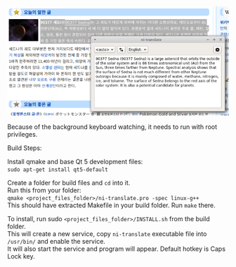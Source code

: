 
![Screenshot](screenshot.png)

Because of the background keyboard watching, it needs to run with root privileges.

Build Steps:

Install qmake and base Qt 5 development files:\
`sudo apt-get install qt5-default`

Create a folder for build files and `cd` into it.\
Run this from your folder:\
`qmake <project_files_folder>/ni-translate.pro -spec linux-g++`\
This should have extracted Makefile in your build folder. Run `make` there.


To install, run sudo `<project_files_folder>/INSTALL.sh` from the build folder.\
This will create a new service, copy `ni-translate` executable file into `/usr/bin/` and enable the service.\
It will also start the service and program will appear. Default hotkey is Caps Lock key.